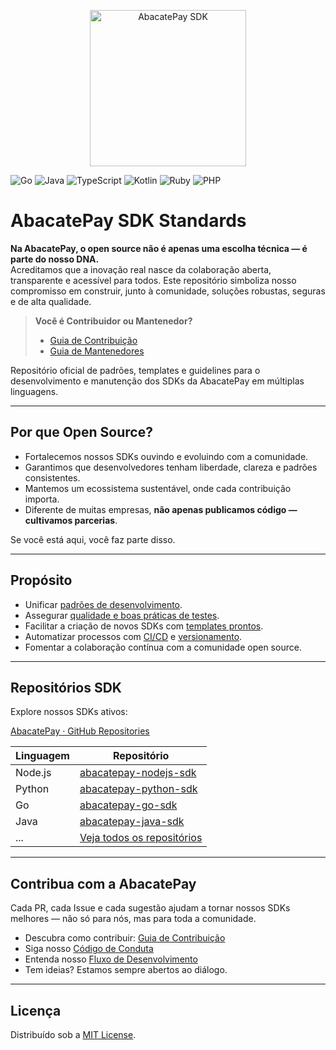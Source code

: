
<p align="center">
  <img src="https://github.com/rafaelcostappz/abacatepay-default-sdk/blob/main/assets/sdknode.png?raw=true" alt="AbacatePay SDK" width="250">
  <br>
</p>

<p align="center">

![Go](https://img.shields.io/badge/Go-00ADD8?logo=go&logoColor=white)
![Java](https://img.shields.io/badge/Java-007396?logo=java&logoColor=white)
![TypeScript](https://img.shields.io/badge/TypeScript-3178C6?logo=typescript&logoColor=white)
![Kotlin](https://img.shields.io/badge/Kotlin-7F52FF?logo=kotlin&logoColor=white)
![Ruby](https://img.shields.io/badge/Ruby-CC342D?logo=ruby&logoColor=white)
![PHP](https://img.shields.io/badge/PHP-777BB4?logo=php&logoColor=white)

</p>



# AbacatePay SDK Standards





**Na AbacatePay, o open source não é apenas uma escolha técnica — é parte do nosso DNA.**  
Acreditamos que a inovação real nasce da colaboração aberta, transparente e acessível para todos. Este repositório simboliza nosso compromisso em construir, junto à comunidade, soluções robustas, seguras e de alta qualidade.

> **Você é Contribuidor ou Mantenedor?**
>
> - [Guia de Contribuição](./contributors/CONTRIBUTING.md)
> - [Guia de Mantenedores](./maintainers/MAINTENANCE.md)

Repositório oficial de padrões, templates e guidelines para o desenvolvimento e manutenção dos SDKs da AbacatePay em múltiplas linguagens.

---


## Por que Open Source?

- Fortalecemos nossos SDKs ouvindo e evoluindo com a comunidade.
- Garantimos que desenvolvedores tenham liberdade, clareza e padrões consistentes.
- Mantemos um ecossistema sustentável, onde cada contribuição importa.
- Diferente de muitas empresas, **não apenas publicamos código — cultivamos parcerias**.

Se você está aqui, você faz parte disso.

---


## Propósito

- Unificar [padrões de desenvolvimento](./contributors/CODING_STANDARDS.md).
- Assegurar [qualidade e boas práticas de testes](./contributors/TESTING_GUIDELINES.md).
- Facilitar a criação de novos SDKs com [templates prontos](./templates/SDK_README_TEMPLATE.md).
- Automatizar processos com [CI/CD](./ci/CI_OVERVIEW.md) e [versionamento](./maintainers/VERSIONING.md).
- Fomentar a colaboração contínua com a comunidade open source.

---

## Repositórios SDK

Explore nossos SDKs ativos:

[AbacatePay · GitHub Repositories](https://github.com/orgs/AbacatePay/repositories)

| Linguagem   | Repositório                                      |
|-------------|---------------------------------------------------|
| Node.js     | [abacatepay-nodejs-sdk](https://github.com/AbacatePay/abacatepay-nodejs-sdk) |
| Python      | [abacatepay-python-sdk](https://github.com/AbacatePay/abacatepay-python-sdk) |
| Go          | [abacatepay-go-sdk](https://github.com/AbacatePay/abacatepay-go-sdk) |
| Java        | [abacatepay-java-sdk](https://github.com/AbacatePay/abacatepay-java-sdk) |
| ...         | [Veja todos os repositórios](https://github.com/orgs/AbacatePay/repositories) |

---

## Contribua com a AbacatePay

Cada PR, cada Issue e cada sugestão ajudam a tornar nossos SDKs melhores — não só para nós, mas para toda a comunidade.

- Descubra como contribuir: [Guia de Contribuição](./contributors/CONTRIBUTING.md)
- Siga nosso [Código de Conduta](./contributors/CODE_OF_CONDUCT.md)
- Entenda nosso [Fluxo de Desenvolvimento](./contributors/DEVELOPMENT_WORKFLOW.md)
- Tem ideias? Estamos sempre abertos ao diálogo.

---

## Licença

Distribuído sob a [MIT License](./LICENSE.md).